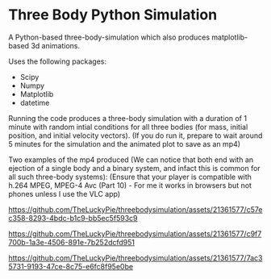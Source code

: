 # Three Body Python Simulation
A Python-based three-body-simulation which also produces matplotlib-based 3d animations.

Uses the following packages:
- Scipy
- Numpy
- Matplotlib
- datetime

Running the code produces a three-body simulation with a duration of 1 minute with random intial conditions for all three bodies (for mass, initial position, and initial velocity vectors). (If you do run it, prepare to wait around 5 minutes for the simulation and the animated plot to save as an mp4)

Two examples of the mp4 produced (We can notice that both end with an ejection of a single body and a binary system, and infact this is common for all such three-body systems):
(Ensure that your player is compatible with h.264 MPEG, MPEG-4 Avc (Part 10) - For me it works in browsers but not phones unless I use the VLC app)



https://github.com/TheLuckyPie/threebodysimulation/assets/21361577/c57ec358-8293-4bdc-b1c9-bb5ec5f593c9

https://github.com/TheLuckyPie/threebodysimulation/assets/21361577/c9f7700b-1a3e-4506-891e-7b252dcfd951

https://github.com/TheLuckyPie/threebodysimulation/assets/21361577/7ac35731-9193-47ce-8c75-e6fc8f95e0be


